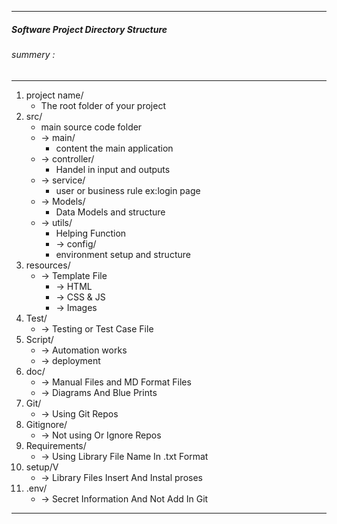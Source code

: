 ***
##### Software Project Directory Structure
###### summery : 
***
1. project name/
   * The root folder of your project
2. src/
    * main source code folder
    - → main/
        * content the main application 
    - → controller/
        * Handel in input and outputs
   - → service/
        * user or business rule ex:login page 
    - → Models/
        * Data Models and structure
   - → utils/
        * Helping Function
        - → config/
        *  environment setup and structure
3. resources/
    - → Template File
        - → HTML
        - → CSS & JS
        - → Images
4. Test/
    - → Testing or Test Case File
5. Script/
    - → Automation works
    - → deployment
6. doc/
    - → Manual Files and MD Format Files
    - → Diagrams And Blue Prints
7. Git/
    - → Using Git Repos
8. Gitignore/
    - → Not using Or Ignore Repos
9. Requirements/
    - → Using Library File Name In .txt Format
10. setup/V
    - → Library Files Insert And Instal proses
11. .env/   
    - → Secret Information And Not Add In Git
*** 





